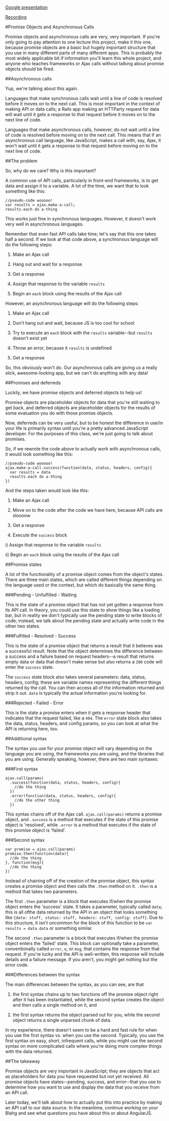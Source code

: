 [Google presentation](https://docs.google.com/presentation/d/13664MwNIHq-qs6MMVqoDqtpwFw_R7b8yNfV_JB87Vxo/edit?usp=sharing)

[Recording](https://www.youtube.com/watch?v=U9lTRMRuY7A&feature=youtu.be)

#Promise Objects and Asynchronous Calls

Promise objects and asynchronous calls are very, very important. If you're only
going to pay attention to one lecture this project, make it this one, because
promise objects are a basic but hugely important structure that you use in many
different parts of many different apps. This is probably the most widely
applicable bit if information you'll learn this whole project, and anyone who
teaches frameworks or Ajax calls without talking about promise objects should
be fired.


##Asynchronous calls

Yup, we're talking about this again.

Languages that make synchronous calls wait until a line of code is resolved
before it moves on to the next call. This is most important in the context of
making API or data calls; a Rails app making an HTTParty request for data will
wait until it gets a response to that request before it moves on to the next
line of code.

Languages that make asynchronous calls, however, do not wait until a line of code 
is resolved before moving on to the next call. This means that if an asynchronous
call language, like JavaScript, makes a call with, say, Ajax, it won't wait until
it gets a response to that request before moving on to the next line of code.


##The problem

So, why do we care? Why is this important?

A common use of API calls, particularly in front-end frameworks, is to get data
and assign it to a variable. A lot of the time, we want that to look something
like this:

    //pseudo-code wooooo!
    var results = ajax.make-a-call;
    results.each do a-thing

This works just fine in synchronous languages. However, it doesn't work very well
in asynchronous languages.

Remember that even fast API calls take time; let's say that this one takes half a
second. If we look at that code above, a synchronous language will do the
following steps:

1) Make an Ajax call

2) Hang out and wait for a response

3) Get a response

4) Assign that response to the variable `results`

5) Begin an `each` block using the results of the Ajax call

However, an asynchronous language will do the following steps:

1) Make an Ajax call

2) Don't hang out and wait, because JS is too cool for school

3) Try to execute an `each` block with the `results` variable--but `results` 
doesn't exist yet

4) Throw an error, because it `results` is undefined

5) Get a response

So, this obviously won't do. Our asynchronous calls are giving us a really slick,
awesome-looking app, but we can't do anything with any data!


##Promises and deferreds

Luckily, we have promise objects and deferred objects to help us!

Promise objects are placeholder objects for data that you're still waiting to
get back, and deferred objects are placeholder objects for the results of some
evaluation you do with those promise objects.

Now, deferreds can be very useful, but to be honest the difference in use/in your
life is primarily syntax until you're a pretty advanced JavaScript developer.
For the purposes of this class, we're just going to talk about promises.

So, if we rewrote the code above to actually work with asynchronous calls, it
would look something like this:

    //pseudo-code wooooo!
    ajax.make-a-call.success(function(data, status, headers, config){
      var results = data
      results.each do a-thing
    })

And the steps taken would look like this:

1) Make an Ajax call

2) Move on to the code after the code we have here, because API calls are sloooow

3) Get a response

4) Execute the `success` block

  i) Assign that response to the variable `results`

  ii) Begin an `each` block using the results of the Ajax call


##Promise states

A lot of the functionality of a promise object comes from the object's states.
There are three main states, which are called different things depending on the
language used or the context, but which do basically the same thing.


###Pending - Unfulfilled - Waiting

This is the state of a promise object that has not yet gotten a response from its
API call. In theory, you could use this state to show things like a loading bar, but in reality we don't typically use the pending state to write blocks of code;
instead, we talk about the pending state and actually write code in the other two
states.


###Fulfilled - Resolved - Success

This is the state of a promise object that returns a result that it believes was 
a successful result. Note that the object determines the difference between a
success and a failure based on request headers--a result that returns empty data
or data that doesn't make sense but also returns a `200` code will enter the `success` state.

The `success` state block also takes several parameters: data, status, headers,
config; these are variable names representing the different things returned by
the call. You can then access all of the information returned and strip it out. 
`data` is typically the actual information you're looking for.


###Rejected - Failed - Error

This is the state a promise enters when it gets a response header that indicates
that the request failed, like a `404`. The `error` state block also takes the
data, status, headers, and config params, so you can look at what the API is 
returning here, too.


##Additional syntax

The syntax you use for your promise object will vary depending on the language 
you are using, the frameworks you are using, and the libraries that you are
using. Generally speaking, however, there are two main syntaxes:


###First syntax

    ajax.call(params)
      .success(function(data, status, headers, config){
        //do the thing
      })
      .error(function(data, status, headers, config){
        //do the other thing
      })

This syntax chains off of the Ajax call. `ajax.call(params)` returns a promise
object, and `.success` is a method that executes if the state of this promise
object is 'resolved', while `.error` is a method that executes if the state of 
this promise object is 'failed'.


###Second syntax

    var promise = ajax.call(params)
    promise.then(function(data){
      //do the thing
    }, function(msg){
      //do the thing
    })

Instead of chaining off of the creation of the promise object, this syntax
creates a promise object and then calls the `.then` method on it. `.then` is a
method that takes two parameters. 

The first `.then` parameter is a block that executes if/when the promise object
enters the 'success' state. It takes a parameter, typically called `data`; this
is all ofthe data returned by the API in an object that looks something like
`{data: stuff, status: stuff, headers: stuff, config: stuff}`. Due to this 
structure, it isn't uncommon for the block of this function to be 
`var results = data.data` or something similar.

The second `.then` parameter is a block that executes if/when the promise object 
enters the 'failed' state. This block can optionally take a parameter, 
conventionally called `error`, `e`, or `msg`, that contains the response from 
that request. If you're lucky and the API is well-written, this response will 
include details and a failure message. If you aren't, you might get nothing but 
the error code.


###Differences between the syntax

The main differences between the syntax, as you can see, are that 

1) the first syntax chains up to two functions off the promise object right 
after it has been instantiated, while the second syntax creates the object and 
then calls a single method on it, and

2) the first syntax returns the object parsed out for you, while the second
object returns a single unparsed chunk of data.

In my experience, there doesn't seem to be a hard and fast rule for when you use 
the first syntax vs. when you use the second. Typically, you use the first 
syntax on easy, short, infrequent calls, while you might use the second syntax
on more complicated calls where you're doing more complex things with the data
returned.



##The takeaway

Promise objects are very important in JavaScript; they are objects that act as
placeholders for data you have requested but not yet received. All promise 
objects have states--pending, success, and error--that you use to determine how
you want to use and display the data that you receive from an API call.

Later today, we'll talk about how to actually put this into practice by making an
API call to our data source. In the meantime, continue working on your Blahg and
see what questions you have about this or about AngularJS.